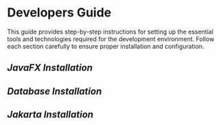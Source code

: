 # Developers Guide
This guide provides step-by-step instructions for setting up the essential tools and technologies required for the development environment. Follow each section carefully to ensure proper installation and configuration.

## _**JavaFX Installation**_


## _Database Installation_


## _Jakarta Installation_
